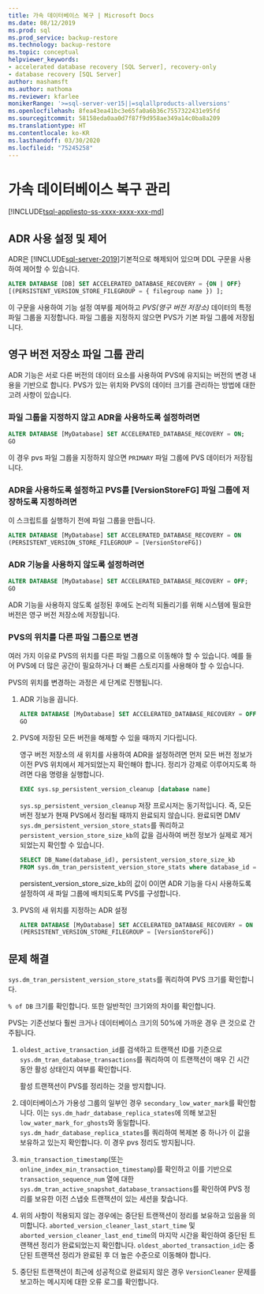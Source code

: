 ```yaml
---
title: 가속 데이터베이스 복구 | Microsoft Docs
ms.date: 08/12/2019
ms.prod: sql
ms.prod_service: backup-restore
ms.technology: backup-restore
ms.topic: conceptual
helpviewer_keywords:
- accelerated database recovery [SQL Server], recovery-only
- database recovery [SQL Server]
author: mashamsft
ms.author: mathoma
ms.reviewer: kfarlee
monikerRange: '>=sql-server-ver15||=sqlallproducts-allversions'
ms.openlocfilehash: 8fea43ea41bc3e65fa0a6b36c7557322431e95fd
ms.sourcegitcommit: 58158eda0aa0d7f87f9d958ae349a14c0ba8a209
ms.translationtype: HT
ms.contentlocale: ko-KR
ms.lasthandoff: 03/30/2020
ms.locfileid: "75245258"
---
```

# <a name="manage-accelerated-database-recovery"></a>가속 데이터베이스 복구 관리

[!INCLUDE[tsql-appliesto-ss-xxxx-xxxx-xxx-md](../includes/tsql-appliesto-ss-xxxx-xxxx-xxx-md.md)]

## <a name="enabling-and-controlling-adr"></a>ADR 사용 설정 및 제어

ADR은 [!INCLUDE[sql-server-2019](../includes/sssqlv15-md.md)]기본적으로 해제되어 있으며 DDL 구문을 사용하여 제어할 수 있습니다.
```sql
ALTER DATABASE [DB] SET ACCELERATED_DATABASE_RECOVERY = {ON | OFF}
[(PERSISTENT_VERSION_STORE_FILEGROUP = { filegroup name }) ];

```

이 구문을 사용하여 기능 설정 여부를 제어하고 *PVS(영구 버전 저장소)* 데이터의 특정 파일 그룹을 지정합니다. 파일 그룹을 지정하지 않으면 PVS가 기본 파일 그룹에 저장됩니다.

## <a name="managing-the-persistent-version-store-filegroup"></a>영구 버전 저장소 파일 그룹 관리
ADR 기능은 서로 다른 버전의 데이터 요소를 사용하여 PVS에 유지되는 버전의 변경 내용을 기반으로 합니다.
PVS가 있는 위치와 PVS의 데이터 크기를 관리하는 방법에 대한 고려 사항이 있습니다.

### <a name="to-enable-adr-without-specifying-a-filegroup"></a>파일 그룹을 지정하지 않고 ADR을 사용하도록 설정하려면

```sql
ALTER DATABASE [MyDatabase] SET ACCELERATED_DATABASE_RECOVERY = ON;
GO
```

이 경우 pvs 파일 그룹을 지정하지 않으면 `PRIMARY` 파일 그룹에 PVS 데이터가 저장됩니다.

### <a name="to-enable-adr-and-specify-that-the-pvs-should-be-stored-in-the-versionstorefg-filegroup"></a>ADR을 사용하도록 설정하고 PVS를 [VersionStoreFG] 파일 그룹에 저장하도록 지정하려면

이 스크립트를 실행하기 전에 파일 그룹을 만듭니다.

```sql
ALTER DATABASE [MyDatabase] SET ACCELERATED_DATABASE_RECOVERY = ON
(PERSISTENT_VERSION_STORE_FILEGROUP = [VersionStoreFG])
```

### <a name="to-disable-the-adr-feature"></a>ADR 기능을 사용하지 않도록 설정하려면

```sql
ALTER DATABASE [MyDatabase] SET ACCELERATED_DATABASE_RECOVERY = OFF;
GO
```

ADR 기능을 사용하지 않도록 설정된 후에도 논리적 되돌리기를 위해 시스템에 필요한 버전은 영구 버전 저장소에 저장됩니다.

### <a name="change-the-location-of-the-pvs-to-a-different-filegroup"></a>PVS의 위치를 다른 파일 그룹으로 변경

여러 가지 이유로 PVS의 위치를 다른 파일 그룹으로 이동해야 할 수 있습니다. 예를 들어 PVS에 더 많은 공간이 필요하거나 더 빠른 스토리지를 사용해야 할 수 있습니다.

PVS의 위치를 변경하는 과정은 세 단계로 진행됩니다.

1. ADR 기능을 끕니다.

   ```sql
   ALTER DATABASE [MyDatabase] SET ACCELERATED_DATABASE_RECOVERY = OFF;
   GO
   ```

2. PVS에 저장된 모든 버전을 해제할 수 있을 때까지 기다립니다.

   영구 버전 저장소의 새 위치를 사용하여 ADR을 설정하려면 먼저 모든 버전 정보가 이전 PVS 위치에서 제거되었는지 확인해야 합니다. 정리가 강제로 이루어지도록 하려면 다음 명령을 실행합니다.

   ```sql
   EXEC sys.sp_persistent_version_cleanup [database name]
   ```

   `sys.sp_persistent_version_cleanup` 저장 프로시저는 동기적입니다. 즉, 모든 버전 정보가 현재 PVS에서 정리될 때까지 완료되지 않습니다.  완료되면 DMV `sys.dm_persistent_version_store_stats`를 쿼리하고 `persistent_version_store_size_kb`의 값을 검사하여 버전 정보가 실제로 제거되었는지 확인할 수 있습니다.

   ```sql
   SELECT DB_Name(database_id), persistent_version_store_size_kb 
   FROM sys.dm_tran_persistent_version_store_stats where database_id = [MyDatabaseID]
   ```

   persistent_version_store_size_kb의 값이 0이면 ADR 기능을 다시 사용하도록 설정하여 새 파일 그룹에 배치되도록 PVS를 구성합니다.

1. PVS의 새 위치를 지정하는 ADR 설정

   ```sql
   ALTER DATABASE [MyDatabase] SET ACCELERATED_DATABASE_RECOVERY = ON
   (PERSISTENT_VERSION_STORE_FILEGROUP = [VersionStoreFG])
   ```

## <a name="troubleshooting"></a>문제 해결

`sys.dm_tran_persistent_version_store_stats`를 쿼리하여 PVS 크기를 확인합니다.

`% of DB` 크기를 확인합니다. 또한 일반적인 크기와의 차이를 확인합니다.

PVS는 기준선보다 훨씬 크거나 데이터베이스 크기의 50%에 가까운 경우 큰 것으로 간주됩니다. 

1. `oldest_active_transaction_id`를 검색하고 트랜잭션 ID를 기준으로 `sys.dm_tran_database_transactions`를 쿼리하여 이 트랜잭션이 매우 긴 시간 동안 활성 상태인지 여부를 확인합니다.

   활성 트랜잭션이 PVS를 정리하는 것을 방지합니다.

1. 데이터베이스가 가용성 그룹의 일부인 경우 `secondary_low_water_mark`를 확인합니다. 이는 `sys.dm_hadr_database_replica_states`에 의해 보고된 `low_water_mark_for_ghosts`와 동일합니다. `sys.dm_hadr_database_replica_states`를 쿼리하여 복제본 중 하나가 이 값을 보유하고 있는지 확인합니다. 이 경우 pvs 정리도 방지됩니다.
1. `min_transaction_timestamp`(또는 `online_index_min_transaction_timestamp`)를 확인하고 이를 기반으로 `transaction_sequence_num` 열에 대한 `sys.dm_tran_active_snapshot_database_transactions`를 확인하여 PVS 정리를 보유한 이전 스냅숏 트랜잭션이 있는 세션을 찾습니다.
1. 위의 사항이 적용되지 않는 경우에는 중단된 트랜잭션이 정리를 보유하고 있음을 의미합니다. `aborted_version_cleaner_last_start_time` 및 `aborted_version_cleaner_last_end_time`의 마지막 시간을 확인하여 중단된 트랜잭션 정리가 완료되었는지 확인합니다. `oldest_aborted_transaction_id`는 중단된 트랜잭션 정리가 완료된 후 더 높은 수준으로 이동해야 합니다.
1. 중단된 트랜잭션이 최근에 성공적으로 완료되지 않은 경우 `VersionCleaner` 문제를 보고하는 메시지에 대한 오류 로그를 확인합니다.
